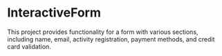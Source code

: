 # InteractiveForm
 This project provides functionality for a form with various sections, including name, email, activity registration, payment methods, and credit card validation.
